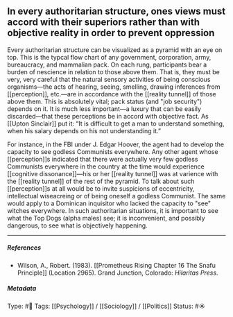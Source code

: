 ## In every authoritarian structure, ones views must accord with their superiors rather than with objective reality in order to prevent oppression  # 

Every authoritarian structure can be visualized as a pyramid with an eye on top. This is the typcal flow chart of any government, corporation, army, bureaucracy, and mammalian pack. On each rung, participants bear a burden of nescience in relation to those above them. That is, they must be very, very careful that the natural sensory activities of being conscious organisms—the acts of hearing, seeing, smelling, drawing inferences from [[perception]], etc.—are in accordance with the [[reality tunnel]] of those above them. This is absolutely vital; pack status (and "job security") depends on it. It is much less important—a luxury that can be easily discarded—that these perceptions be in accord with objective fact. As [[Upton Sinclair]] put it: “It is difficult to get a man to understand something, when his salary depends on his not understanding it.”  

For instance, in the FBI under J. Edgar Hoover, the agent had to develop the capacity to see godless Communists everywhere. Any other agent whose [[perception]]s indicated that there were actually very few godless Communists everywhere in the country at the time would experience [[cognitive dissonance]]—his or her [[reality tunnel]] was at varience with the [[reality tunnel]] of the rest of the pyramid. To talk about such [[perception]]s at all would be to invite suspicions of eccentricity, intellectual wiseacreing or of being oneself a godless Communist. The same would apply to a Dominican inquisitor who lacked the capacity to "see" witches everywhere. In such authoritarian situations, it is important to see what the Top Dogs (alpha males) see; it is inconvenient, and possibly dangerous, to see what is objectively happening. 

___

##### References

- Wilson, A., Robert. (1983). [[Prometheus Rising Chapter 16 The Snafu Principle]] (Location 2965). Grand Junction, Colorado: _Hilaritas Press_.

##### Metadata

Type: #🔴 
Tags: [[Psychology]] / [[Sociology]] / [[Politics]]
Status: #☀️ 